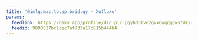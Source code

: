 ```yaml
---
title: '@imlg.mas.to.ap.brid.gy - Xufluxo'
params:
  feedlink: https://bsky.app/profile/did:plc:pgyhd3lvn2gvx6wqgqgwstdr/rss
  feedid: 9898827bc1cec7af733a17c815b444b4
---
```

